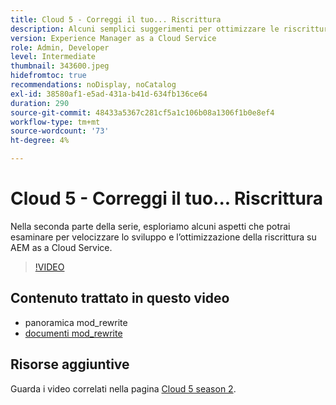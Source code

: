 ```yaml
---
title: Cloud 5 - Correggi il tuo... Riscrittura
description: Alcuni semplici suggerimenti per ottimizzare le riscritture e velocizzare il sito
version: Experience Manager as a Cloud Service
role: Admin, Developer
level: Intermediate
thumbnail: 343600.jpeg
hidefromtoc: true
recommendations: noDisplay, noCatalog
exl-id: 38580af1-e5ad-431a-b41d-634fb136ce64
duration: 290
source-git-commit: 48433a5367c281cf5a1c106b08a1306f1b0e8ef4
workflow-type: tm+mt
source-wordcount: '73'
ht-degree: 4%

---
```


# Cloud 5 - Correggi il tuo... Riscrittura

Nella seconda parte della serie, esploriamo alcuni aspetti che potrai esaminare per velocizzare lo sviluppo e l’ottimizzazione della riscrittura su AEM as a Cloud Service.

>[!VIDEO](https://video.tv.adobe.com/v/343600?quality=12&learn=on)

## Contenuto trattato in questo video

+ panoramica mod_rewrite
+ [documenti mod_rewrite](https://httpd.apache.org/docs/current/mod/mod_rewrite.html)

## Risorse aggiuntive

Guarda i video correlati nella pagina [Cloud 5 season 2](../cloud5-season-2.md).
